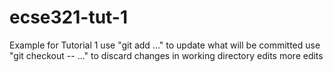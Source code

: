 
# ecse321-tut-1
Example for Tutorial 1
use "git add <file>..." to update what will be committed
use "git checkout -- <file>..." to discard changes in working directory
edits more edits
